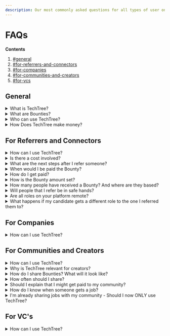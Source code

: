 ```yaml
---
description: Our most commonly asked questions for all types of user on TechTree!
---
```


# FAQs

**Contents**

1. [#general](faqs.md#general "mention")
2. [#for-referrers-and-connectors](faqs.md#for-referrers-and-connectors "mention")
3. [#for-companies](faqs.md#for-companies "mention")
4. [#for-communities-and-creators](faqs.md#for-communities-and-creators "mention")
5. [#for-vcs](faqs.md#for-vcs "mention")

## General

<details>

<summary>What is TechTree?</summary>

TechTree is the first socio-economic network for devs & their teams. A platform where people in the tech space can unlock the value of their networks, knowledge and data through hiring Bounties.

</details>

<details>

<summary>What are Bounties?</summary>

Bounties are requests for help with a reward. **For example**, if a new startup needs help hiring their next CTO, then they can publish the role on TechTree and attach a Bounty to it. The Bounty is a reward to the community for helping find the right person for the role.

</details>

<details>

<summary>Who can use TechTree?</summary>

We see TechTree being perfect for lots of different user types. Here are a few examples:

* **Companies** - Tap into trusted networks and incentivise them to help you find your next team member.
* **Developers** - Find your next career move at top VC-backed companies or refer a friend and claim the Bounty if they’re hired!
* **Referrers and Connectors** - Do you have a network of people looking for a new job? Quickly and easily refer them roles on TechTree and be rewarded if they’re hired!
* **Communities and Creators** - You’ve spent a long time building a network of people that trust you and enjoy your content. Give more value to your audience by sharing exciting new jobs and be rewarded by if any of them get hired!
* **VC’s** - The #1 challenge of VC backed companies is attracting top talent. TechTree can help you access talent from your network and 100s of diverse tech communities to share with your entire portfolio at once.

</details>

<details>

<summary>How Does TechTree make money?</summary>

Clients of TechTree (companies that post Bounties) pay subscription fee for sharing their open roles on the platform. We also charge 15% to the hiring company on top of the Bounty if a hire is made through a referral on TechTree.

</details>

## For Referrers and Connectors

<details>

<summary>How can I use TechTree?</summary>

Do you have a network of people looking for new jobs? You can use TechTree by searching for roles that you think best match their skills and experience and use the ‘Refer’ feature to quickly and easily connect them to the roles. If the person that you referred completes their application and get’s hired, you claim the Bounty!

</details>

<details>

<summary>Is there a cost involved?</summary>

No, there is no cost to using TechTree as a referrer. We aim to find ways to help you be rewarded and earn more!

</details>

<details>

<summary>What are the next steps after I refer someone?</summary>

After using TechTree to make a referral, your referred person will receive and email letting them know that you have referred them. This email also invites them to create a TechTree account and complete their application. Once the candidate completes their application we will contact you via email and keep you update on their progress. You’ll soon be able to see the status of your candidates directly on the TechTree platform.

</details>

<details>

<summary>When would I be paid the Bounty?</summary>

Bounties are paid to referrers 90 days after the successful candidate started their new job. This is the typical probation period for companies hiring on TechTree, however it’s sometimes shorter than 90 days and so the Bounty may be paid out earlier!

</details>

<details>

<summary>How do I get paid?</summary>

When the hire is made, we’ll let you know. You can then invoice us and we will pay you the Bounty after 90 days.

</details>

<details>

<summary>How is the Bounty amount set?</summary>

Bounty amounts are set by the companies hiring on TechTree. They are often lower than their traditional recruitment success fees as TechTree helps do the work when matching candidates. For referrers:

* TechTree opens up the number of companies you can refer your network to.
* You do not have to work with the companies directly and so there is no time managing the referrals you make.
* You can focus on spending time listening to candidate needs and simply matching them with roles that could be of interest rather than pitching particular offers from a client.
* For referrers that are part of agencies, TechTree is often a chance to earn more than their typical placement commission.

</details>

<details>

<summary>How many people have received a Bounty? And where are they based?</summary>

Over $400k worth of bounties has been paid out so far! This has been a mix of Developers, Communities, Creators and Connectors from all over the world.

</details>

<details>

<summary>Will people that I refer be in safe hands?</summary>

We have our own talent team to be on hand for candidates that are referred. Candidates referred by you will be screened by our team and recommended to the company.

</details>

<details>

<summary>Are all roles on your platform remote?</summary>

A lot of our roles are remote but not all. They are tagged with remote/hybrid to let you know.

</details>

<details>

<summary>What happens if my candidate gets a different role to the one I referred them to?</summary>

You will always get the full bounty from all the roles to which you referred someone directly.

On top of that if you bring a new user to our platform you will receive 10% of the bounty from all the bounties he or she will get on TechTree (ever) even if it’s completely without your involvement. You can think about it as a royalty type of payment.

</details>

## For Companies

<details>

<summary>How can I use TechTree?</summary>

Are you looking to hire your next tech team members? You can use TechTree to tap into trusted networks and incentivise them to help you find your next hire. By adding a Bounty to roles that you share on TechTree, you allow developers, creators, communities and connectors in the TechTree network to refer their friends to your position. We'll help screen candidates and share them with you. If you hire a referred candidate you'll pay out the Bounty, plus a small fee to TechTree.

[**Check out pricing detail here**](for-companies/pricing.md).

</details>

## For Communities and Creators

<details>

<summary>How can I use TechTree?</summary>

You’ve spent a long time building a network of people that trust you and enjoy your content. You can use TechTree to give more value to your audience by sharing exciting new jobs via **Bounty Boards** or by sharing individual roles and be rewarded by if any of them get hired!

</details>

<details>

<summary>Why is TechTree relevant for creators?</summary>

Lots of content Creators struggle with monetising their activity. By helping them earn through supporting their network with careers, TechTree helps Creators not only add more value to their audience but also receive extra funds to help them continue creating cool content! In short, by helping your network, your network will help you!

</details>

<details>

<summary>How do I share Bounties? What will it look like?</summary>

There are several ways that you can share Bounties with you audience - most importantly, we want you to share in the way that you think your audience will enjoy the most!

* **Bounty Boards:** By having an account on TechTree, you'll have the ability to create your very own customised job boards which you can theme and share with your network. Use your unique share link to include your Bounty boards on newsletters, in Slack, Discord, social media or wherever your community lives! If anyone applies and is hired through your boards, you will receive 25% of the Bounty amount.
* **Individual roles:** If you want to share specific roles on TechTree with your network, you can use your unique share link on a single job to distribute it with your community. If anyone applies and is hired through this shared job, you will receive 10% of the Bounty amount.
* **Referring:** If you know anyone in your network that you think would be perfect for a role on TechTree, you can refer them directly to a job or via our General Referral option and claim the entire Bounty if they're hired.

For more details on how you can share Bounties, take a look at our [**How-to guide**](https://www.notion.so/techtreedev/TechTree-Bounties-for-Creators-f267dca493e54d99a8061133d5e44660).

</details>

<details>

<summary>How often should I share?</summary>

It's up to you but we'd encourage you to share it on a weekly basis as we regularly have new jobs - the more you share, the more you'll see results!

</details>

<details>

<summary>Should I explain that I might get paid to my community?</summary>

This one is up to you! Feel free to mention that you are using TechTree Bounty boards or simply share the jobs.

One thing that you can mention to encourage your community is to highlight that they can earn money too, by recommending friends to jobs on TechTree!

</details>

<details>

<summary>How do I know when someone gets a job?</summary>

Someone from the TechTree Community Team will notify you if someone gets a job and are connected to your community. Due to GDPR we can't show you how candidates are progressing through the hiring process however in the future you'll have a dashboard to show how many candidates have been successful through your job sharing!

</details>

<details>

<summary>I'm already sharing jobs with my community - Should I now ONLY use TechTree?</summary>

We don't require exclusivity - so it's up to if you use share only our job board or use multiple.

</details>

## For VC's

<details>

<summary>How can I use TechTree?</summary>

The #1 challenge of VC backed companies is attracting top talent. TechTree can help you access talent from your network and 100s of diverse tech communities to share with your entire portfolio at once.

We've created [**VC Talent Branches**](vc-talent-branches/) to help you get going!

</details>
